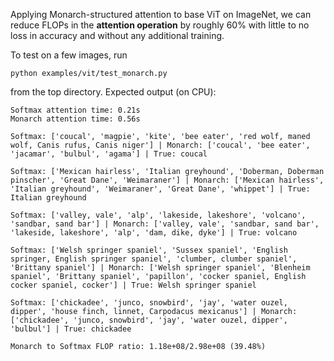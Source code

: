 Applying Monarch-structured attention to base ViT on ImageNet, we can reduce FLOPs in the **attention operation** by roughly 60% with little to no loss in accuracy and without any additional training. 

To test on a few images, run
```
python examples/vit/test_monarch.py
```
from the top directory. Expected output (on CPU):
```
Softmax attention time: 0.21s
Monarch attention time: 0.56s

Softmax: ['coucal', 'magpie', 'kite', 'bee eater', 'red wolf, maned wolf, Canis rufus, Canis niger'] | Monarch: ['coucal', 'bee eater', 'jacamar', 'bulbul', 'agama'] | True: coucal

Softmax: ['Mexican hairless', 'Italian greyhound', 'Doberman, Doberman pinscher', 'Great Dane', 'Weimaraner'] | Monarch: ['Mexican hairless', 'Italian greyhound', 'Weimaraner', 'Great Dane', 'whippet'] | True: Italian greyhound

Softmax: ['valley, vale', 'alp', 'lakeside, lakeshore', 'volcano', 'sandbar, sand bar'] | Monarch: ['valley, vale', 'sandbar, sand bar', 'lakeside, lakeshore', 'alp', 'dam, dike, dyke'] | True: volcano

Softmax: ['Welsh springer spaniel', 'Sussex spaniel', 'English springer, English springer spaniel', 'clumber, clumber spaniel', 'Brittany spaniel'] | Monarch: ['Welsh springer spaniel', 'Blenheim spaniel', 'Brittany spaniel', 'papillon', 'cocker spaniel, English cocker spaniel, cocker'] | True: Welsh springer spaniel

Softmax: ['chickadee', 'junco, snowbird', 'jay', 'water ouzel, dipper', 'house finch, linnet, Carpodacus mexicanus'] | Monarch: ['chickadee', 'junco, snowbird', 'jay', 'water ouzel, dipper', 'bulbul'] | True: chickadee

Monarch to Softmax FLOP ratio: 1.18e+08/2.98e+08 (39.48%)
```
